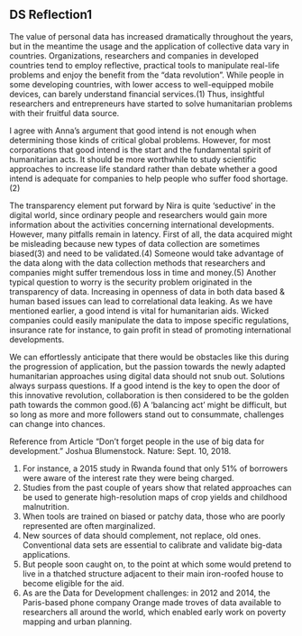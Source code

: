 ## DS Reflection1
The value of personal data has increased dramatically throughout the years, but in the meantime the usage and the application of collective data vary in countries. Organizations, researchers and companies in developed countries tend to employ reflective, practical tools to manipulate real-life problems and enjoy the benefit from the “data revolution”. While people in some developing countries, with lower access to well-equipped mobile devices, can barely understand financial services.(1) Thus, insightful researchers and entrepreneurs have started to solve humanitarian problems with their fruitful data source. 

I agree with Anna’s argument that good intend is not enough when determining those kinds of critical global problems. However, for most corporations that good intend is the start and the fundamental spirit of humanitarian acts. It should be more worthwhile to study scientific approaches to increase life standard rather than debate whether a good intend is adequate for companies to help people who suffer food shortage.(2) 

The transparency element put forward by Nira is quite ‘seductive’ in the digital world, since ordinary people and researchers would gain more information about the activities concerning international developments. However, many pitfalls remain in latency. First of all, the data acquired might be misleading because new types of data collection are sometimes biased(3) and need to be validated.(4) Someone would take advantage of the data along with the data collection methods that researchers and companies might suffer tremendous loss in time and money.(5) Another typical question to worry is the security problem originated in the transparency of data. Increasing in openness of data in both data based & human based issues can lead to correlational data leaking. As we have mentioned earlier, a good intend is vital for humanitarian aids. Wicked companies could easily manipulate the data to impose specific regulations, insurance rate for instance, to gain profit in stead of promoting international developments.

We can effortlessly anticipate that there would be obstacles like this during the progression of application, but the passion towards the newly adapted humanitarian approaches using digital data should not snub out. Solutions always surpass questions. If a good intend is the key to open the door of this innovative revolution, collaboration is then considered to be the golden path towards the common good.(6) A ‘balancing act’ might be difficult, but so long as more and more followers stand out to consummate, challenges can change into chances.



Reference from Article “Don’t forget people in the use of big data for development.” Joshua Blumenstock. Nature: Sept. 10, 2018.

1. For instance, a 2015 study in Rwanda found that only 51% of borrowers were aware of the interest rate they were being charged.
2. Studies from the past couple of years show that related approaches can be used to generate high-resolution maps of crop yields and childhood malnutrition.
3. When tools are trained on biased or patchy data, those who are poorly represented are often marginalized.
4. New sources of data should complement, not replace, old ones. Conventional data sets are essential to calibrate and validate big-data applications.
5. But people soon caught on, to the point at which some would pretend to live in a thatched structure adjacent to their main iron-roofed house to become eligible for the aid.
6. As are the Data for Development challenges: in 2012 and 2014, the Paris-based phone company Orange made troves of data available to researchers all around the world, which enabled early work on poverty mapping and urban planning.
